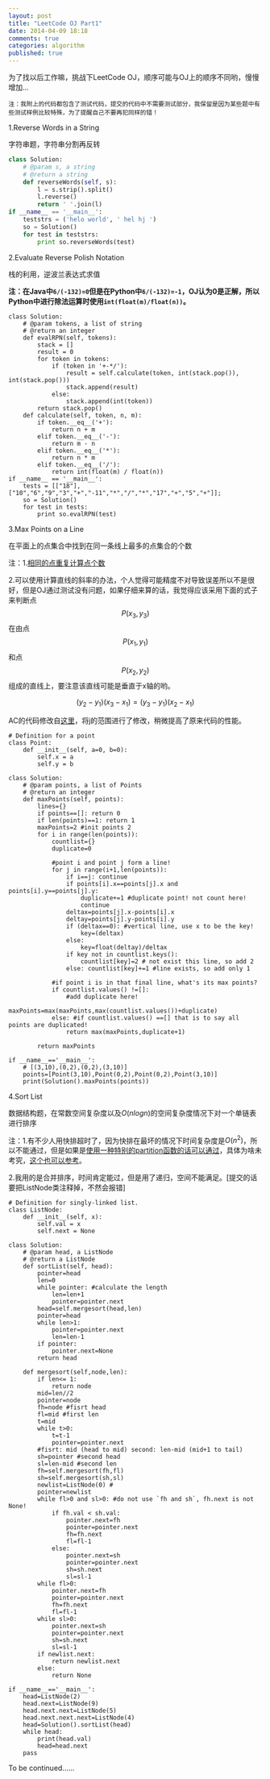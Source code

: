 ```yaml
---
layout: post
title: "LeetCode OJ Part1"
date: 2014-04-09 18:18
comments: true
categories: algorithm
published: true
---
```


为了找以后工作嘛，挑战下LeetCode OJ，顺序可能与OJ上的顺序不同哟，慢慢增加...

```
注：我附上的代码都包含了测试代码，提交的代码中不需要测试部分，我保留是因为某些题中有些测试样例比较特殊，为了提醒自己不要再犯同样的错！
```

1.Reverse Words in a String

字符串题，字符串分割再反转

```python
class Solution:
    # @param s, a string
    # @return a string
    def reverseWords(self, s):
        l = s.strip().split()
        l.reverse()
        return ' '.join(l)
if __name__ == '__main__':
    teststrs = ('helo world', ' hel hj ')
    so = Solution()
    for test in teststrs:
        print so.reverseWords(test)    
```

2.Evaluate Reverse Polish Notation

栈的利用，逆波兰表达式求值

**注：在Java中`6/(-132)=0`但是在Python中`6/(-132)=-1`，OJ认为0是正解，所以Python中进行除法运算时使用`int(float(m)/float(n))`。**

```
class Solution:
    # @param tokens, a list of string
    # @return an integer
    def evalRPN(self, tokens):
        stack = []
        result = 0
        for token in tokens:
            if (token in '+-*/'):
                result = self.calculate(token, int(stack.pop()), int(stack.pop()))
                stack.append(result)
            else:
                stack.append(int(token))
        return stack.pop()
    def calculate(self, token, n, m):
        if token.__eq__('+'):
            return n + m
        elif token.__eq__('-'):
            return m - n
        elif token.__eq__('*'):
            return n * m
        elif token.__eq__('/'):
            return int(float(m) / float(n))
if __name__ == '__main__':
    tests = [["18"],["10","6","9","3","+","-11","*","/","*","17","+","5","+"]];
    so = Solution()
    for test in tests:
        print so.evalRPN(test)  
```

3.Max Points on a Line

在平面上的点集合中找到在同一条线上最多的点集合的个数

注：1.[相同的点重复计算点个数](http://oj.leetcode.com/discuss/1023/input-3-10-0-2-0-2-3-10-output-3-expected-4)

2.可以使用计算直线的斜率的办法，个人觉得可能精度不对导致误差所以不是很好，但是OJ通过测试没有问题，如果仔细来算的话，我觉得应该采用下面的式子来判断点$$P(x_{3},y_{3})$$在由点$$P(x_{1},y_{1})$$和点$$P(x_{2},y_{2})$$组成的直线上，要注意该直线可能是垂直于x轴的哟。

$$
(y_{2}-y_{1})(x_{3}-x_{1})=(y_{3}-y_{1})(x_{2}-x_{1})
$$

AC的代码修改自[这里](http://oj.leetcode.com/discuss/3899/python-solution)，将j的范围进行了修改，稍微提高了原来代码的性能。

```
# Definition for a point
class Point:
    def __init__(self, a=0, b=0):
        self.x = a
        self.y = b

class Solution:
    # @param points, a list of Points
    # @return an integer
    def maxPoints(self, points):
        lines={}
        if points==[]: return 0
        if len(points)==1: return 1
        maxPoints=2 #init points 2
        for i in range(len(points)):
            countlist={}
            duplicate=0

            #point i and point j form a line!
            for j in range(i+1,len(points)):
                if i==j: continue
                if points[i].x==points[j].x and points[i].y==points[j].y:
                    duplicate+=1 #duplicate point! not count here!
                    continue
                deltax=points[j].x-points[i].x
                deltay=points[j].y-points[i].y
                if (deltax==0): #vertical line, use x to be the key!
                    key=(deltax)
                else:
                    key=float(deltay)/deltax
                if key not in countlist.keys():
                    countlist[key]=2 # not exist this line, so add 2
                else: countlist[key]+=1 #line exists, so add only 1

            #if point i is in that final line, what's its max points?
            if countlist.values() !=[]:
                #add duplicate here!
                maxPoints=max(maxPoints,max(countlist.values())+duplicate)
            else: #if countlist.values() ==[] that is to say all points are duplicated!
                return max(maxPoints,duplicate+1)

        return maxPoints

if __name__=='__main__':
    # [(3,10),(0,2),(0,2),(3,10)]
    points=[Point(3,10),Point(0,2),Point(0,2),Point(3,10)]
    print(Solution().maxPoints(points))
```

4.Sort List

数据结构题，在常数空间复杂度以及$O(nlogn)$的空间复杂度情况下对一个单链表进行排序

注：1.有不少人用快排超时了，因为快排在最坏的情况下时间复杂度是$O(n^2)$，所以不能通过，但是如果是[使用一种特别的partition函数的话可以通过](http://oj.leetcode.com/discuss/584/think-the-complexity-of-my-method-is-nlogn-why-still-gets-tle)，具体为啥未考究，[这个也可以参考](http://oj.leetcode.com/discuss/3344/anyone-solve-this-in-python)。

2.我用的是合并排序，时间肯定能过，但是用了递归，空间不能满足。[提交的话要把ListNode类注释掉，不然会报错]

```
# Definition for singly-linked list.
class ListNode:
    def __init__(self, x):
        self.val = x
        self.next = None

class Solution:
    # @param head, a ListNode
    # @return a ListNode
    def sortList(self, head):
        pointer=head
        len=0
        while pointer: #calculate the length
            len=len+1
            pointer=pointer.next
        head=self.mergesort(head,len)
        pointer=head
        while len>1:
            pointer=pointer.next
            len=len-1
        if pointer:
            pointer.next=None
        return head

    def mergesort(self,node,len):
        if len<= 1:
            return node
        mid=len//2
        pointer=node
        fh=node #fisrt head
        fl=mid #first len
        t=mid
        while t>0:
            t=t-1
            pointer=pointer.next
        #fisrt: mid (head to mid) second: len-mid (mid+1 to tail)
        sh=pointer #second head
        sl=len-mid #second len
        fh=self.mergesort(fh,fl)
        sh=self.mergesort(sh,sl)
        newlist=ListNode(0) #
        pointer=newlist
        while fl>0 and sl>0: #do not use `fh and sh`, fh.next is not None!
            if fh.val < sh.val:
                pointer.next=fh
                pointer=pointer.next
                fh=fh.next
                fl=fl-1
            else:
                pointer.next=sh
                pointer=pointer.next
                sh=sh.next
                sl=sl-1
        while fl>0:
            pointer.next=fh
            pointer=pointer.next
            fh=fh.next
            fl=fl-1
        while sl>0:
            pointer.next=sh
            pointer=pointer.next
            sh=sh.next
            sl=sl-1
        if newlist.next:
            return newlist.next
        else:
            return None

if __name__=='__main__':
    head=ListNode(2)
    head.next=ListNode(9)
    head.next.next=ListNode(5)
    head.next.next.next=ListNode(4)
    head=Solution().sortList(head)
    while head:
        print(head.val)
        head=head.next
    pass
```


To be continued......


